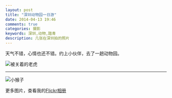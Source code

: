 ```yaml
---
layout: post
title: "深圳动物园一日游"
date: 2014-04-13 19:46
comments: true
categories: 摄影
keywords: 深圳,动物,踏青
description: 几张在深圳拍的照片
---
```


天气不错，心情也还不错。约上小伙伴，去了一趟动物园。

![被关着的老虎](https://farm4.staticflickr.com/3744/13818594364_e3c8702b88.jpg)

---

![小猴子](https://farm8.staticflickr.com/7225/13818281645_b9dd04eb91.jpg)

更多图片，查看我的[Flickr相册](https://www.flickr.com/photos/22714894@N05/sets/72157643886838455/)
